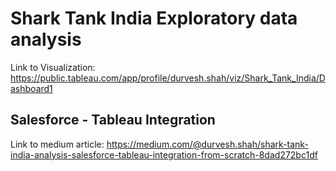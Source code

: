 # Shark Tank India Exploratory data analysis

Link to Visualization: https://public.tableau.com/app/profile/durvesh.shah/viz/Shark_Tank_India/Dashboard1

## Salesforce - Tableau Integration

Link to medium article: https://medium.com/@durvesh.shah/shark-tank-india-analysis-salesforce-tableau-integration-from-scratch-8dad272bc1df
